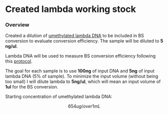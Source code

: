 # Created lambda working stock

### Overview
Created a dilution of [umethylated lambda DNA](https://www.promega.com/products/biochemicals-and-labware/nucleic-acids/unmethylated-lambda-dna/?catNum=D1521#specifications)  to be included in BS conversion to evaluate conversion efficiency. The sample will be diluted to **5 ng/ul**. 


Lambda DNA will be used to measure BS conversion efficiency following this [protocol](https://github.com/epigeneticstoocean/2018OAExp_larvae/blob/master/notebook/20200827_PutnamProtocolForPicoMethylationKit.md).

The goal for each sample is to use **100ng** of input DNA and **5ng** of input lambda DNA (5% of sample). To minimize the input volume (without being too small) I will dilute lambda to **5ng/ul**, which will mean an input volume of **1ul** for the BS conversion.

Starting concentration of umethylated lambda DNA:

$$654 ug /over 1 mL$$
